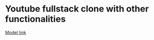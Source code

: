 # Youtube fullstack clone with other functionalities

[Model link](https://app.eraser.io/workspace/YtPqZ1VogxGy1jzIDkzj)